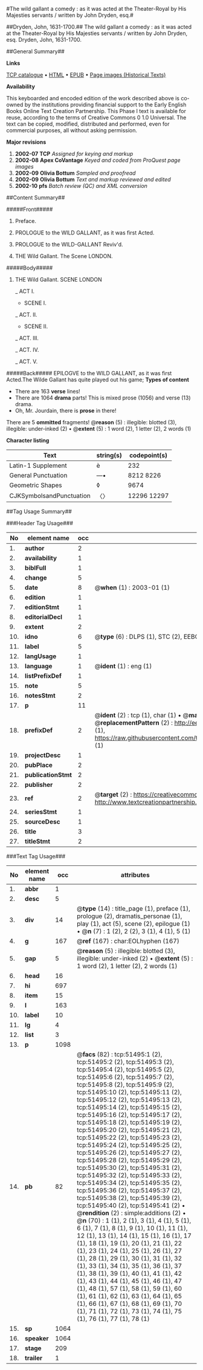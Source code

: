 #The wild gallant a comedy : as it was acted at the Theater-Royal by His Majesties servants / written by John Dryden, esq.#

##Dryden, John, 1631-1700.##
The wild gallant a comedy : as it was acted at the Theater-Royal by His Majesties servants / written by John Dryden, esq.
Dryden, John, 1631-1700.

##General Summary##

**Links**

[TCP catalogue](http://www.ota.ox.ac.uk/tcp/)  • 
[HTML](http://tei.it.ox.ac.uk/tcp/Texts-HTML/free/A36/A36713.html)  • 
[EPUB](http://tei.it.ox.ac.uk/tcp/Texts-EPUB/free/A36/A36713.epub) • 
[Page images (Historical Texts)](https://data.historicaltexts.jisc.ac.uk/view?pubId=eebo-11955254e&pageId=eebo-11955254e-51495-1)

**Availability**

This keyboarded and encoded edition of the
	       work described above is co-owned by the institutions
	       providing financial support to the Early English Books
	       Online Text Creation Partnership. This Phase I text is
	       available for reuse, according to the terms of Creative
	       Commons 0 1.0 Universal. The text can be copied,
	       modified, distributed and performed, even for
	       commercial purposes, all without asking permission.

**Major revisions**

1. __2002-07__ __TCP__ *Assigned for keying and markup*
1. __2002-08__ __Apex CoVantage__ *Keyed and coded from ProQuest page images*
1. __2002-09__ __Olivia Bottum__ *Sampled and proofread*
1. __2002-09__ __Olivia Bottum__ *Text and markup reviewed and edited*
1. __2002-10__ __pfs__ *Batch review (QC) and XML conversion*

##Content Summary##

#####Front#####

1. Preface.

1. PROLOGUE to the WILD GALLANT, as it was first Acted.

1. PROLOGUE to the WILD-GALLANT Reviv'd.

1. THE Wild Gallant. The Scene LONDON.

#####Body#####

1. THE Wild Gallant. SCENE LONDON

    _ ACT I.

      * SCENE I.

    _ ACT. II.

      * SCENE II.

    _ ACT. III.

    _ ACT. IV.

    _ ACT. V.

#####Back#####
EPILOGVE to the WILD GALLANT, as it was first Acted.The Wilde Gallant has quite played out his game;
**Types of content**

  * There are 163 **verse** lines!
  * There are 1064 **drama** parts! This is mixed prose (1056) and verse (13) drama.
  * Oh, Mr. Jourdain, there is **prose** in there!

There are 5 **ommitted** fragments! 
 @__reason__ (5) : illegible: blotted (3), illegible: under-inked (2)  •  @__extent__ (5) : 1 word (2), 1 letter (2), 2 words (1)

**Character listing**


|Text|string(s)|codepoint(s)|
|---|---|---|
|Latin-1 Supplement|è|232|
|General Punctuation|—•|8212 8226|
|Geometric Shapes|◊|9674|
|CJKSymbolsandPunctuation|〈〉|12296 12297|

##Tag Usage Summary##

###Header Tag Usage###

|No|element name|occ|attributes|
|---|---|---|---|
|1.|__author__|2||
|2.|__availability__|1||
|3.|__biblFull__|1||
|4.|__change__|5||
|5.|__date__|8| @__when__ (1) : 2003-01 (1)|
|6.|__edition__|1||
|7.|__editionStmt__|1||
|8.|__editorialDecl__|1||
|9.|__extent__|2||
|10.|__idno__|6| @__type__ (6) : DLPS (1), STC (2), EEBO-CITATION (1), OCLC (1), VID (1)|
|11.|__label__|5||
|12.|__langUsage__|1||
|13.|__language__|1| @__ident__ (1) : eng (1)|
|14.|__listPrefixDef__|1||
|15.|__note__|5||
|16.|__notesStmt__|2||
|17.|__p__|11||
|18.|__prefixDef__|2| @__ident__ (2) : tcp (1), char (1)  •  @__matchPattern__ (2) : ([0-9\-]+):([0-9IVX]+) (1), (.+) (1)  •  @__replacementPattern__ (2) : http://eebo.chadwyck.com/downloadtiff?vid=$1&page=$2 (1), https://raw.githubusercontent.com/textcreationpartnership/Texts/master/tcpchars.xml#$1 (1)|
|19.|__projectDesc__|1||
|20.|__pubPlace__|2||
|21.|__publicationStmt__|2||
|22.|__publisher__|2||
|23.|__ref__|2| @__target__ (2) : https://creativecommons.org/publicdomain/zero/1.0/ (1), http://www.textcreationpartnership.org/docs/. (1)|
|24.|__seriesStmt__|1||
|25.|__sourceDesc__|1||
|26.|__title__|3||
|27.|__titleStmt__|2||


###Text Tag Usage###

|No|element name|occ|attributes|
|---|---|---|---|
|1.|__abbr__|1||
|2.|__desc__|5||
|3.|__div__|14| @__type__ (14) : title_page (1), preface (1), prologue (2), dramatis_personae (1), play (1), act (5), scene (2), epilogue (1)  •  @__n__ (7) : 1 (2), 2 (2), 3 (1), 4 (1), 5 (1)|
|4.|__g__|167| @__ref__ (167) : char:EOLhyphen (167)|
|5.|__gap__|5| @__reason__ (5) : illegible: blotted (3), illegible: under-inked (2)  •  @__extent__ (5) : 1 word (2), 1 letter (2), 2 words (1)|
|6.|__head__|16||
|7.|__hi__|697||
|8.|__item__|15||
|9.|__l__|163||
|10.|__label__|10||
|11.|__lg__|4||
|12.|__list__|3||
|13.|__p__|1098||
|14.|__pb__|82| @__facs__ (82) : tcp:51495:1 (2), tcp:51495:2 (2), tcp:51495:3 (2), tcp:51495:4 (2), tcp:51495:5 (2), tcp:51495:6 (2), tcp:51495:7 (2), tcp:51495:8 (2), tcp:51495:9 (2), tcp:51495:10 (2), tcp:51495:11 (2), tcp:51495:12 (2), tcp:51495:13 (2), tcp:51495:14 (2), tcp:51495:15 (2), tcp:51495:16 (2), tcp:51495:17 (2), tcp:51495:18 (2), tcp:51495:19 (2), tcp:51495:20 (2), tcp:51495:21 (2), tcp:51495:22 (2), tcp:51495:23 (2), tcp:51495:24 (2), tcp:51495:25 (2), tcp:51495:26 (2), tcp:51495:27 (2), tcp:51495:28 (2), tcp:51495:29 (2), tcp:51495:30 (2), tcp:51495:31 (2), tcp:51495:32 (2), tcp:51495:33 (2), tcp:51495:34 (2), tcp:51495:35 (2), tcp:51495:36 (2), tcp:51495:37 (2), tcp:51495:38 (2), tcp:51495:39 (2), tcp:51495:40 (2), tcp:51495:41 (2)  •  @__rendition__ (2) : simple:additions (2)  •  @__n__ (70) : 1 (1), 2 (1), 3 (1), 4 (1), 5 (1), 6 (1), 7 (1), 8 (1), 9 (1), 10 (1), 11 (1), 12 (1), 13 (1), 14 (1), 15 (1), 16 (1), 17 (1), 18 (1), 19 (1), 20 (1), 21 (1), 22 (1), 23 (1), 24 (1), 25 (1), 26 (1), 27 (1), 28 (1), 29 (1), 30 (1), 31 (1), 32 (1), 33 (1), 34 (1), 35 (1), 36 (1), 37 (1), 38 (1), 39 (1), 40 (1), 41 (1), 42 (1), 43 (1), 44 (1), 45 (1), 46 (1), 47 (1), 48 (1), 57 (1), 58 (1), 59 (1), 60 (1), 61 (1), 62 (1), 63 (1), 64 (1), 65 (1), 66 (1), 67 (1), 68 (1), 69 (1), 70 (1), 71 (1), 72 (1), 73 (1), 74 (1), 75 (1), 76 (1), 77 (1), 78 (1)|
|15.|__sp__|1064||
|16.|__speaker__|1064||
|17.|__stage__|209||
|18.|__trailer__|1||
